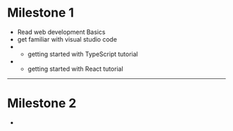 Milestone 1
==
* Read web development Basics
* get familiar with visual studio code
* * getting started with TypeScript tutorial
* * getting started with React tutorial
* * *

Milestone 2
==
* 
